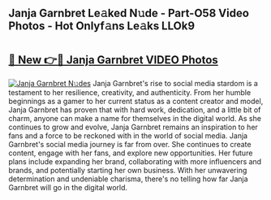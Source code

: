 ## Janja Garnbret Le𝚊ked N𝚞de - Part-O58 Video Photos - Hot Onlyf𝚊ns Le𝚊ks LLOk9

# <h2><a href="http://ab96996.deff.icu/?id=Janja+Garnbret">🔗 New 👉🔴 Janja Garnbret VIDEO Photos</a></h2>

[![Janja Garnbret N𝚞des](https://i.imgur.com/rIISA9y.gif)](http://ab96996.deff.icu/?id=Janja+Garnbret)
Janja Garnbret's rise to social media stardom is a testament to her resilience, creativity, and authenticity. From her humble beginnings as a gamer to her current status as a content creator and model, Janja Garnbret has proven that with hard work, dedication, and a little bit of charm, anyone can make a name for themselves in the digital world. As she continues to grow and evolve, Janja Garnbret remains an inspiration to her fans and a force to be reckoned with in the world of social media. Janja Garnbret's social media journey is far from over. She continues to create content, engage with her fans, and explore new opportunities. Her future plans include expanding her brand, collaborating with more influencers and brands, and potentially starting her own business. With her unwavering determination and undeniable charisma, there's no telling how far Janja Garnbret will go in the digital world.
